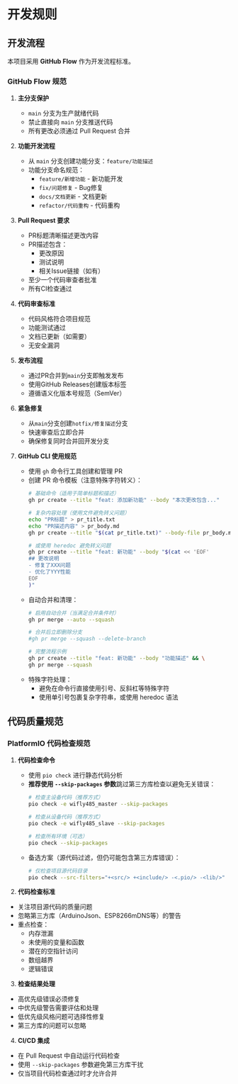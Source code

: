 # 开发规则

## 开发流程

本项目采用 **GitHub Flow** 作为开发流程标准。

### GitHub Flow 规范

1. **主分支保护**
   - `main` 分支为生产就绪代码
   - 禁止直接向 `main` 分支推送代码
   - 所有更改必须通过 Pull Request 合并

2. **功能开发流程**
   - 从 `main` 分支创建功能分支：`feature/功能描述`
   - 功能分支命名规范：
     - `feature/新增功能` - 新功能开发
     - `fix/问题修复` - Bug修复
     - `docs/文档更新` - 文档更新
     - `refactor/代码重构` - 代码重构

3. **Pull Request 要求**
   - PR标题清晰描述更改内容
   - PR描述包含：
     - 更改原因
     - 测试说明
     - 相关Issue链接（如有）
   - 至少一个代码审查者批准
   - 所有CI检查通过

4. **代码审查标准**
   - 代码风格符合项目规范
   - 功能测试通过
   - 文档已更新（如需要）
   - 无安全漏洞

5. **发布流程**
   - 通过PR合并到`main`分支即触发发布
   - 使用GitHub Releases创建版本标签
   - 遵循语义化版本号规范（SemVer）

6. **紧急修复**
   - 从`main`分支创建`hotfix/修复描述`分支
   - 快速审查后立即合并
   - 确保修复同时合并回开发分支

7. **GitHub CLI 使用规范**
   - 使用 `gh` 命令行工具创建和管理 PR
   - 创建 PR 命令模板（注意特殊字符转义）：
     ```bash
     # 基础命令（适用于简单标题和描述）
     gh pr create --title "feat: 添加新功能" --body "本次更改包含..."
     
     # 复杂内容处理（使用文件避免转义问题）
     echo "PR标题" > pr_title.txt
     echo "PR描述内容" > pr_body.md
     gh pr create --title "$(cat pr_title.txt)" --body-file pr_body.md
     
     # 或使用 heredoc 避免转义问题
     gh pr create --title "feat: 新功能" --body "$(cat << 'EOF'
     ## 更改说明
     - 修复了XXX问题
     - 优化了YYY性能
     EOF
     )"
     ```
   - 自动合并和清理：
     ```bash
     # 启用自动合并（当满足合并条件时）
     gh pr merge --auto --squash
     
     # 合并后立即删除分支
     #gh pr merge --squash --delete-branch
     
     # 完整流程示例
     gh pr create --title "feat: 新功能" --body "功能描述" && \
     gh pr merge --squash
   - 特殊字符处理：
     - 避免在命令行直接使用引号、反斜杠等特殊字符
     - 使用单引号包裹复杂字符串，或使用 heredoc 语法

## 代码质量规范

### PlatformIO 代码检查规范

1. **代码检查命令**
   - 使用 `pio check` 进行静态代码分析
   - **推荐使用 `--skip-packages` 参数**跳过第三方库检查以避免无关错误：
     ```bash
     # 检查主设备代码（推荐方式）
     pio check -e wifly485_master --skip-packages
     
     # 检查从设备代码（推荐方式）
     pio check -e wifly485_slave --skip-packages
     
     # 检查所有环境（可选）
     pio check --skip-packages
     ```
   - 备选方案（源代码过滤，但仍可能包含第三方库错误）：
     ```bash
     # 仅检查项目源代码目录
     pio check --src-filters="+<src/> +<include/> -<.pio/> -<lib/>"
     ```

2. **代码检查标准**
  - 关注项目源代码的质量问题
  - 忽略第三方库（ArduinoJson、ESP8266mDNS等）的警告
  - 重点检查：
    - 内存泄漏
    - 未使用的变量和函数
    - 潜在的空指针访问
    - 数组越界
    - 逻辑错误

3. **检查结果处理**
  - 高优先级错误必须修复
  - 中优先级警告需要评估和处理
  - 低优先级风格问题可选择性修复
  - 第三方库的问题可以忽略

4. **CI/CD 集成**
  - 在 Pull Request 中自动运行代码检查
  - 使用 `--skip-packages` 参数避免第三方库干扰
  - 仅当项目代码检查通过时才允许合并